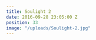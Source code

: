 ```yaml
---
title: Soulight 2
date: 2016-09-28 23:05:00 Z
position: 33
image: "/uploads/Soulight-2.jpg"
---
```


